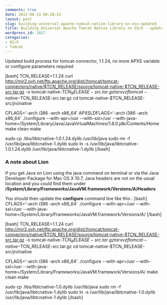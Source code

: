 ```yaml
---
comments: true
date: 2012-06-13 08:28:13
layout: post
slug: building-universal-apache-tomcat-native-library-on-osx-updated
title: Building Universal Apache Tomcat Native Library on OS/X - updated
wordpress_id: 1027
categories:
- OS/X
- Tomcat
---
```


Updated build process for tomcat-connector, 1.1.24, no more APXS variable or configure parameters required

[bash]
TCN_RELEASE=1.1.24
curl http://mir2.ovh.net/ftp.apache.org/dist//tomcat/tomcat-connectors/native/$TCN_RELEASE/source/tomcat-native-$TCN_RELEASE-src.tar.gz -o tomcat-native-$TCN_RELEASE-src.tar.gz
tar xvzf tomcat-native-$TCN_RELEASE-src.tar.gz
cd tomcat-native-$TCN_RELEASE-src/jni/native
 
CFLAGS='-arch i386 -arch x86_64' APXSLDFLAGS='-arch i386 -arch x86_64' ./configure --with-apr=/usr --with-ssl=/usr --with-java-home=/System/Library/Java/JavaVirtualMachines/1.6.0.jdk/Contents/Home
make clean
make
 
sudo cp .libs/libtcnative-1.0.1.24.dylib /usr/lib/java
sudo rm -f  /usr/lib/java/libtcnative-1.dylib
sudo ln -s /usr/lib/java/libtcnative-1.0.1.24.dylib /usr/lib/java/libtcnative-1.dylib
[/bash]



### A note about Lion



If you get Java on Lion using the java command on terminal or via the Java Developer Package for Mac OS X 10.7, Java headers are not on the usual location and you could find them under **/System/Library/Frameworks/JavaVM.framework/Versions/A/Headers**

You should then update the **configure** command line like this :
[bash]
CFLAGS='-arch i386 -arch x86_64' ./configure --with-apr=/usr --with-ssl=/usr --with-java-home=/System/Library/Frameworks/JavaVM.framework/Versions/A/
[/bash]

[bash]
TCN_RELEASE=1.1.24
curl http://mir2.ovh.net/ftp.apache.org/dist//tomcat/tomcat-connectors/native/$TCN_RELEASE/source/tomcat-native-$TCN_RELEASE-src.tar.gz -o tomcat-native-$TCN_RELEASE-src.tar.gz
tar xvzf tomcat-native-$TCN_RELEASE-src.tar.gz
cd tomcat-native-$TCN_RELEASE-src/jni/native
 
CFLAGS='-arch i386 -arch x86_64' ./configure --with-apr=/usr --with-ssl=/usr --with-java-home=/System/Library/Frameworks/JavaVM.framework/Versions/A/
make clean
make
 
sudo cp .libs/libtcnative-1.0.dylib /usr/lib/java
sudo rm -f  /usr/lib/java/libtcnative-1.dylib
sudo ln -s /usr/lib/java/libtcnative-1.0.dylib /usr/lib/java/libtcnative-1.dylib
[/bash]

